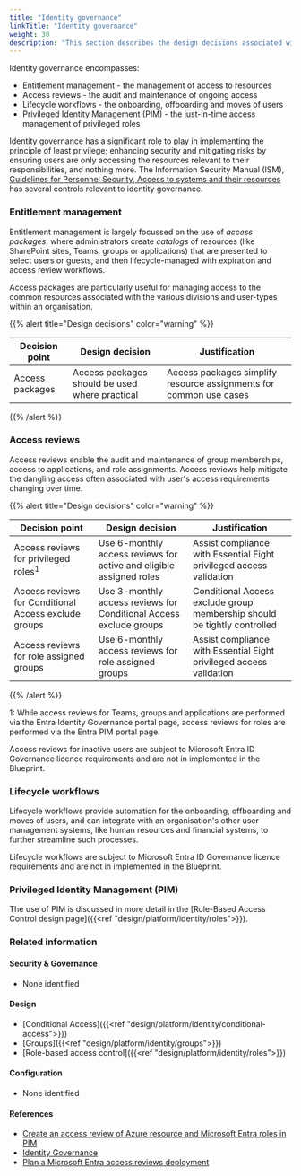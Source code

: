 ```yaml
---
title: "Identity governance"
linkTitle: "Identity governance"
weight: 30
description: "This section describes the design decisions associated with identity governance for system(s) built using ASD's Blueprint for Secure Cloud."
---
```


Identity governance encompasses:

- Entitlement management - the management of access to resources
- Access reviews - the audit and maintenance of ongoing access
- Lifecycle workflows - the onboarding, offboarding and moves of users
- Privileged Identity Management (PIM) - the just-in-time access management of privileged roles

Identity governance has a significant role to play in implementing the principle of least privilege; enhancing security and mitigating risks by ensuring users are only accessing the resources relevant to their responsibilities, and nothing more. The Information Security Manual (ISM), [Guidelines for Personnel Security, Access to systems and their resources](https://www.cyber.gov.au/resources-business-and-government/essential-cyber-security/ism/cyber-security-guidelines/guidelines-personnel-security) has several controls relevant to identity governance.

### Entitlement management

Entitlement management is largely focussed on the use of *access packages*, where administrators create *catalogs* of resources (like SharePoint sites, Teams, groups or applications) that are presented to select users or guests, and then lifecycle-managed with expiration and access review workflows.

Access packages are particularly useful for managing access to the common resources associated with the various divisions and user-types within an organisation.

{{% alert title="Design decisions" color="warning" %}}

| Decision point  | Design decision                                | Justification                                                      |
| --------------- | ---------------------------------------------- | ------------------------------------------------------------------ |
| Access packages | Access packages should be used where practical | Access packages simplify resource assignments for common use cases |

{{% /alert %}}

### Access reviews

Access reviews enable the audit and maintenance of group memberships, access to applications, and role assignments. Access reviews help mitigate the dangling access often associated with user's access requirements changing over time.

{{% alert title="Design decisions" color="warning" %}}

| Decision point                                       | Design decision                                                     | Justification                                                            |
| ---------------------------------------------------- | ------------------------------------------------------------------- | ------------------------------------------------------------------------ |
| Access reviews for privileged roles<sup>1</sup>      | Use 6-monthly access reviews for active and eligible assigned roles | Assist compliance with Essential Eight privileged access validation      |
| Access reviews for Conditional Access exclude groups | Use 3-monthly access reviews for Conditional Access exclude groups  | Conditional Access exclude group membership should be tightly controlled |
| Access reviews for role assigned groups              | Use 6-monthly access reviews for role assigned groups               | Assist compliance with Essential Eight privileged access validation      |

{{% /alert %}}

1: While access reviews for Teams, groups and applications are performed via the Entra Identity Governance portal page, access reviews for roles are performed via the Entra PIM portal page.

Access reviews for inactive users are subject to Microsoft Entra ID Governance licence requirements and are not in implemented in the Blueprint.

### Lifecycle workflows

Lifecycle workflows provide automation for the onboarding, offboarding and moves of users, and can integrate with an organisation's other user management systems, like human resources and financial systems, to further streamline such processes.

Lifecycle workflows are subject to Microsoft Entra ID Governance licence requirements and are not in implemented in the Blueprint.

### Privileged Identity Management (PIM)

The use of PIM is discussed in more detail in the [Role-Based Access Control design page]({{<ref "design/platform/identity/roles">}}).

### Related information

#### Security & Governance

- None identified

#### Design

- [Conditional Access]({{<ref "design/platform/identity/conditional-access">}})
- [Groups]({{<ref "design/platform/identity/groups">}})
- [Role-based access control]({{<ref "design/platform/identity/roles">}})

#### Configuration

- None identified

#### References

- [Create an access review of Azure resource and Microsoft Entra roles in PIM](https://learn.microsoft.com/en-au/entra/id-governance/privileged-identity-management/pim-create-roles-and-resource-roles-review)
- [Identity Governance](https://learn.microsoft.com/entra/id-governance/identity-governance-overview)
- [Plan a Microsoft Entra access reviews deployment](https://learn.microsoft.com/en-au/entra/id-governance/deploy-access-reviews)
